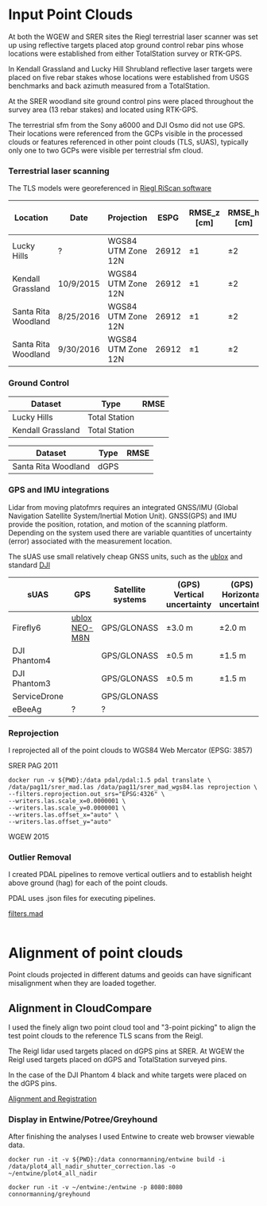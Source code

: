 # Input Point Clouds

At both the WGEW and SRER sites the Riegl terrestrial laser scanner 
was set up using reflective targets placed atop ground control 
rebar pins whose locations were established from either TotalStation 
survey or RTK-GPS.

In Kendall Grassland and Lucky Hill Shrubland reflective laser targets 
were placed on five rebar stakes whose locations were established 
from USGS benchmarks and back azimuth measured from a TotalStation.

At the SRER woodland site ground control pins were placed throughout
the survey area (13 rebar stakes) and located using RTK-GPS.

The terrestrial sfm from the Sony a6000 and DJI Osmo did not use GPS. 
Their locations were referenced from the GCPs visible in the processed 
clouds or features referenced in other point clouds (TLS, sUAS), 
typically only one to two GCPs were visible per terrestrial sfm cloud.

### Terrestrial laser scanning
The TLS models were georeferenced in [Riegl RiScan software](http://www.riegl.com/products/software-packages/)

|Location|Date|Projection|ESPG|RMSE_z [cm]|RMSE_h [cm]|GCP|GCP RMSE [cm]|PPSM (p/m^2)|
|--------|----|----------|----|-----------|-----------|---|-------------|------------|
|Lucky Hills|?|WGS84 UTM Zone 12N|26912|&plusmn;1|&plusmn;2|TotalStation|??|
|Kendall Grassland|10/9/2015|WGS84 UTM Zone 12N|26912|&plusmn;1|&plusmn;2|TotalStation|??|
|Santa Rita Woodland|8/25/2016|WGS84 UTM Zone 12N|26912|&plusmn;1|&plusmn;2|dGPS|??|
|Santa Rita Woodland|9/30/2016|WGS84 UTM Zone 12N|26912|&plusmn;1|&plusmn;2|dGPS|??|

### Ground Control

|Dataset|Type|RMSE|
|-------|----|----|
|Lucky Hills|Total Station||
|Kendall Grassland|Total Station||

|Dataset|Type|RMSE|
|-------|----|----|
|Santa Rita Woodland|dGPS||

### GPS and IMU integrations

Lidar from moving platofmrs requires an integrated GNSS/IMU (Global Navigation Satellite System/Inertial Motion Unit). GNSS(GPS) and IMU provide the position, rotation, and motion of the scanning platform. Depending on the system used there are variable quantities of uncertainty (error) associated with the measurement location. 

The sUAS use small relatively cheap GNSS units, such as the [ublox](https://www.u-blox.com/en/product/neo-m8-series) and standard [DJI](https://www.dji.com/phantom-4/info)

|sUAS|GPS|Satellite systems| (GPS) Vertical uncertainty | (GPS) Horizontal uncertainty | (Vision) Vertical uncertainty | (Vision) Horizontal uncertainty | 
|----|---------|-----------------|--------------------------|----------------------------|-----------------------------|-------------------------------|
|Firefly6| [ublox NEO-M8N](https://www.u-blox.com/sites/default/files/NEO-M8_DataSheet_(UBX-13003366).pdf)| GPS/GLONASS| ±3.0 m | ±2.0 m |NA|NA|
|DJI Phantom4||GPS/GLONASS|&plusmn;0.5 m |&plusmn;1.5 m|&plusmn;0.1 m|&plusmn;0.3 m|
|DJI Phantom3||GPS/GLONASS|&plusmn;0.5 m |&plusmn;1.5 m|&plusmn;0.1 m|&plusmn;0.3 m|
|ServiceDrone||GPS/GLONASS|||||
|eBeeAg|?|?|||||


### Reprojection

I reprojected all of the point clouds to WGS84 Web Mercator (EPSG: 3857)

SRER PAG 2011

```
docker run -v ${PWD}:/data pdal/pdal:1.5 pdal translate \
/data/pag11/srer_mad.las /data/pag11/srer_mad_wgs84.las reprojection \
--filters.reprojection.out_srs="EPSG:4326" \
--writers.las.scale_x=0.0000001 \
--writers.las.scale_y=0.0000001 \
--writers.las.offset_x="auto" \
--writers.las.offset_y="auto"
```

WGEW 2015

### Outlier Removal

I created PDAL pipelines to remove vertical outliers and to establish height above ground (hag) for each of the point clouds.

PDAL uses .json files for executing pipelines.

[filters.mad](https://www.pdal.io/stages/filters.mad.html)

```

```

# Alignment of point clouds

Point clouds projected in different datums and geoids can have significant misalignment when they are loaded together.

## Alignment in CloudCompare

I used the finely align two point cloud tool and "3-point picking" to align 
the test point clouds to the reference TLS scans from the Reigl.

The Reigl lidar used targets placed on dGPS pins at SRER. At WGEW the Reigl 
used targets placed on dGPS and TotalStation surveyed pins. 

In the case of the DJI Phantom 4 black and white targets were placed on the dGPS pins.

[Alignment and Registration](http://www.cloudcompare.org/doc/wiki/index.php?title=Alignment_and_Registration)

### Display in Entwine/Potree/Greyhound

After finishing the analyses I used Entwine to create web browser viewable data.

```
docker run -it -v ${PWD}:/data connormanning/entwine build -i /data/plot4_all_nadir_shutter_correction.las -o ~/entwine/plot4_all_nadir
```

```
docker run -it -v ~/entwine:/entwine -p 8080:8080 connormanning/greyhound
```

